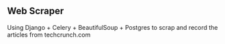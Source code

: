 ## Web Scraper

Using Django + Celery + BeautifulSoup + Postgres to scrap and record the articles from techcrunch.com